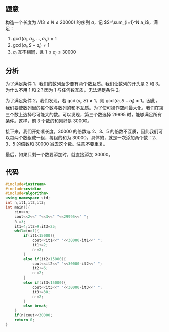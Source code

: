 ## 题意
构造一个长度为 $N(3 \le N \le 20000)$ 的序列 $a$，记 $S=\sum_{i=1}^N a_i$，满足：
1. $\gcd(a_1,a_2,\dots,a_N)=1$
2. $\gcd(a_i,S-a_i) \neq 1$
3. $a_i$ 互不相同，且 $1 \leq a_i \leq 30000$

## 分析
为了满足条件 1，我们的数列至少要有两个数互质。我们让数列的开头是 $2$ 和 $3$。为什么不用 $1$ 和 $2$？因为 $1$ 与任何数互质，无法满足条件 2。

为了满足条件 2，我们发现，若 $\gcd(a_i,S) \neq 1$，则 $\gcd(a_i,S-a_i) \neq 1$。因此，我们要使数列里的每个数与数列的和不互质。为了使可操作空间最大化，我们在第三个数上选择尽可能大的数。可以发现，第三个数选择 $29995$ 时，能够满足所有条件。这样，前 3 个数的和刚好是 $30000$。

接下来，我们开始凑长度。$30000$ 的倍数与 $2$、$3$、$5$ 的倍数不互质，因此我们可以每两个数组成一组，每组的和为 $30000$。具体的，就是一次添加两个数：$2$、$3$、$5$ 的倍数和 $30000$ 减去这个数。注意不要重复。

最后，如果只剩一个数要添加时，就直接添加 $30000$。

## 代码
```cpp
#include<iostream>
#include<cstdio>
#include<algorithm>
using namespace std; 
int n,it1,it2,it3; 
int main(){
	cin>>n;
	cout<<2<<" "<<3<<" "<<29995<<" ";
	n-=3;
	it1=4;it2=9;it3=25;
	while(n>1){
		if(it1<15000){
			cout<<it1<<" "<<30000-it1<<" ";
			it1+=2;
			n-=2;
		}
		else if(it2<15000){
			cout<<it2<<" "<<30000-it2<<" ";
			it2+=6;
			n-=2;
		}
		else if(it3<15000){
			cout<<it3<<" "<<30000-it3<<" ";
			it3+=30;
			n-=2;
		}
		else break;
	}
	if(n)cout<<30000;
	return 0;
} 
```
